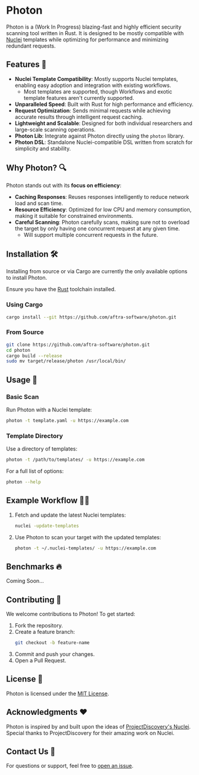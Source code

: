# Photon

Photon is a (Work In Progress) blazing-fast and highly efficient security scanning tool written in Rust. It is designed to be mostly compatible with [Nuclei](https://github.com/projectdiscovery/nuclei) templates while optimizing for performance and minimizing redundant requests.


## Features 🚀

- **Nuclei Template Compatibility**: Mostly supports Nuclei templates, enabling easy adoption and integration with existing workflows.
  - Most templates are supported, though Workflows and exotic template features aren't currently supported.
- **Unparalleled Speed**: Built with Rust for high performance and efficiency.
- **Request Optimization**: Sends minimal requests while achieving accurate results through intelligent request caching.
- **Lightweight and Scalable**: Designed for both individual researchers and large-scale scanning operations.
- **Photon Lib**: Integrate against Photon directly using the `photon` library.
- **Photon DSL**: Standalone Nuclei-compatible DSL written from scratch for simplicity and stability. 


## Why Photon? 🔍

Photon stands out with its **focus on efficiency**:
- **Caching Responses**: Reuses responses intelligently to reduce network load and scan time.
- **Resource Efficiency**: Optimized for low CPU and memory consumption, making it suitable for constrained environments.
- **Careful Scanning**: Photon carefully scans, making sure not to overload the target by only having one concurrent request at any given time.
  - Will support multiple concurrent requests in the future.


## Installation 🛠️

Installing from source or via Cargo are currently the only available options to install Photon.

Ensure you have the [Rust](https://github.com/rust-lang/rust) toolchain installed.
### Using Cargo
```bash
cargo install --git https://github.com/aftra-software/photon.git
```

### From Source
```bash
git clone https://github.com/aftra-software/photon.git
cd photon
cargo build --release
sudo mv target/release/photon /usr/local/bin/
```


## Usage 📖

### Basic Scan
Run Photon with a Nuclei template:
```bash
photon -t template.yaml -u https://example.com
```

### Template Directory
Use a directory of templates:
```bash
photon -t /path/to/templates/ -u https://example.com
```

For a full list of options:
```bash
photon --help
```


## Example Workflow 🧑‍💻

1. Fetch and update the latest Nuclei templates:
   ```bash
   nuclei -update-templates
   ```
2. Use Photon to scan your target with the updated templates:
   ```bash
   photon -t ~/.nuclei-templates/ -u https://example.com
   ```


## Benchmarks 🔥

Coming Soon...


## Contributing 🤝

We welcome contributions to Photon! To get started:
1. Fork the repository.
2. Create a feature branch:
   ```bash
   git checkout -b feature-name
   ```
3. Commit and push your changes.
4. Open a Pull Request.


## License 📜

Photon is licensed under the [MIT License](LICENSE).


## Acknowledgments ❤️

Photon is inspired by and built upon the ideas of [ProjectDiscovery's Nuclei](https://github.com/projectdiscovery/nuclei). Special thanks to ProjectDiscovery for their amazing work on Nuclei.


## Contact Us 📧

For questions or support, feel free to [open an issue](https://github.com/aftra-software/photon/issues).